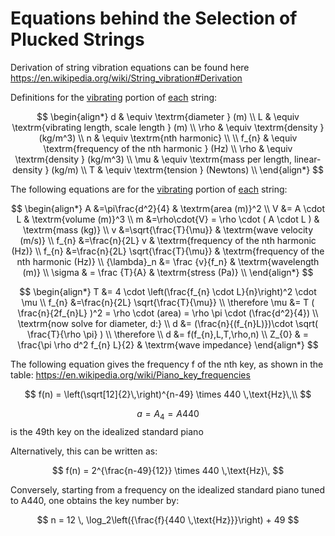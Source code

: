 # Equations behind the Selection of Plucked Strings

Derivation of string vibration equations can be found here https://en.wikipedia.org/wiki/String_vibration#Derivation 

Definitions for the <u>vibrating</u> portion of <u>each</u> string:

$$
\begin{align*}
d & \equiv \textrm{diameter } (m) \\
L & \equiv \textrm{vibrating length, scale length } (m) \\
\rho & \equiv \textrm{density } (kg/m^3) \\
n & \equiv \textrm{nth harmonic} \\ \\
f_{n} & \equiv \textrm{frequency of the nth harmonic } (Hz) \\
\rho & \equiv \textrm{density } (kg/m^3) \\
\mu & \equiv \textrm{mass per length, linear-density } (kg/m) \\
T & \equiv \textrm{tension } (Newtons) \\
\end{align*}
$$


The following equations are for the <u>vibrating</u> portion of <u>each</u> string:

$$
\begin{align*}
A &=\pi\frac{d^2}{4} & \textrm{area (m)}^2 \\
V &= A \cdot L & \textrm{volume (m)}^3 \\
m &=\rho\cdot{V} = \rho \cdot ( A \cdot L ) & \textrm{mass (kg)} \\
v &=\sqrt{\frac{T}{\mu}} & \textrm{wave velocity (m/s)} \\
f_{n} &=\frac{n}{2L} v & \textrm{frequency of the nth harmonic (Hz)} \\
f_{n} &=\frac{n}{2L} \sqrt{\frac{T}{\mu}} & \textrm{frequency of the nth harmonic (Hz)} \\
{\lambda}_n &= \frac {v}{f_n} & \textrm{wavelength (m)} \\
\sigma & = \frac {T}{A} & \textrm{stress (Pa)} \\
\end{align*}
$$

$$
\begin{align*}
T &= 4 \cdot \left(\frac{f_{n} \cdot L}{n}\right)^2 \cdot \mu \\
f_{n} &=\frac{n}{2L} \sqrt{\frac{T}{\mu}} \\
\therefore \mu &= T ( \frac{n}{2f_{n}L} )^2 = \rho \cdot (area) = \rho \pi \cdot (\frac{d^2}{4}) \\
\textrm{now solve for diameter, d:} \\
d &= (\frac{n}{(f_{n}L)})\cdot \sqrt( \frac{T}{\rho \pi} ) \\
\therefore \\
d &= f(f_{n},L,T,\rho,n) \\
Z_{0} & = \frac{\pi \rho d^2 f_{n} L}{2} & \textrm{wave impedance}
\end{align*}
$$

The following equation gives the frequency f of the nth key, as shown in the table:
https://en.wikipedia.org/wiki/Piano_key_frequencies

$$
f(n) = \left(\sqrt[12]{2}\,\right)^{n-49} \times 440 \,\text{Hz}\,\\
$$

$$a = A_{4} = A440$$
is the 49th key on the idealized standard piano

Alternatively, this can be written as:

$$
f(n) = 2^{\frac{n-49}{12}} \times 440 \,\text{Hz}\,
$$

Conversely, starting from a frequency on the idealized standard piano tuned to A440, one obtains the key number by:

$$
n = 12 \, \log_2\left({\frac{f}{440 \,\text{Hz}}}\right) + 49
$$

